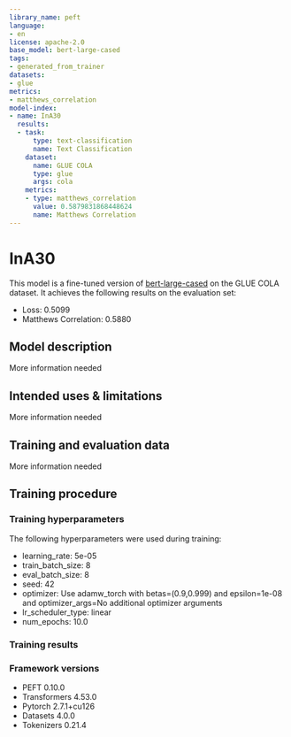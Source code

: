 ```yaml
---
library_name: peft
language:
- en
license: apache-2.0
base_model: bert-large-cased
tags:
- generated_from_trainer
datasets:
- glue
metrics:
- matthews_correlation
model-index:
- name: InA30
  results:
  - task:
      type: text-classification
      name: Text Classification
    dataset:
      name: GLUE COLA
      type: glue
      args: cola
    metrics:
    - type: matthews_correlation
      value: 0.5879831868448624
      name: Matthews Correlation
---
```


<!-- This model card has been generated automatically according to the information the Trainer had access to. You
should probably proofread and complete it, then remove this comment. -->

# InA30

This model is a fine-tuned version of [bert-large-cased](https://huggingface.co/bert-large-cased) on the GLUE COLA dataset.
It achieves the following results on the evaluation set:
- Loss: 0.5099
- Matthews Correlation: 0.5880

## Model description

More information needed

## Intended uses & limitations

More information needed

## Training and evaluation data

More information needed

## Training procedure

### Training hyperparameters

The following hyperparameters were used during training:
- learning_rate: 5e-05
- train_batch_size: 8
- eval_batch_size: 8
- seed: 42
- optimizer: Use adamw_torch with betas=(0.9,0.999) and epsilon=1e-08 and optimizer_args=No additional optimizer arguments
- lr_scheduler_type: linear
- num_epochs: 10.0

### Training results



### Framework versions

- PEFT 0.10.0
- Transformers 4.53.0
- Pytorch 2.7.1+cu126
- Datasets 4.0.0
- Tokenizers 0.21.4